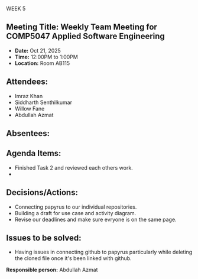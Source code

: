 WEEK 5

## Meeting Title: Weekly Team Meeting for COMP5047 Applied Software Engineering

- **Date:**  Oct 21, 2025
- **Time:** 12:00PM to 1:00PM
- **Location:** Room AB115

## Attendees:
- Imraz Khan
- Siddharth Senthilkumar
- Willow Fane
- Abdullah Azmat

## Absentees:


## Agenda Items:
- Finished Task 2 and reviewed each others work.
- 
## Decisions/Actions:
- Connecting papyrus to our individual repositories.
- Building a draft for use case and activity diagram.
- Revise our deadlines and make sure evryone is on the same page.
  

## Issues to be solved:
-  Having issues in connecting github to papyrus particularly while deleting the cloned file once it's been linked with github.


**Responsible person:**  Abdullah Azmat
